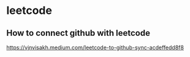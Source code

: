 # leetcode

## How to connect github with leetcode

https://vjnvisakh.medium.com/leetcode-to-github-sync-acdeffedd8f8
